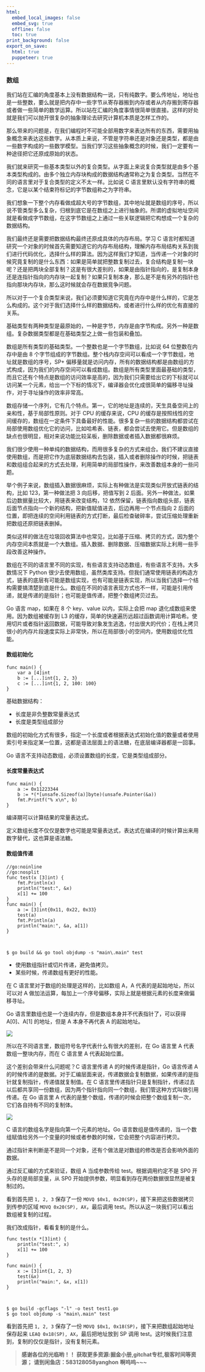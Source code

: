 ```yaml
---
html:
  embed_local_images: false
  embed_svg: true
  offline: false
  toc: true
print_background: false
export_on_save:
  html: true
  puppeteer: true
---
```

### 数组

我们站在汇编的角度基本上没有数据结构一说，只有纯数字。要么传地址，地址也是一些整数，要么就是把内存中一些字节从寄存器搬到内存或者从内存搬到寄存器或者做一些简单的数学运算。所以站在汇编的角度事情很简单很直接。这样的好处就是我们可以抛开很复杂的抽象理论去研究计算机本质是怎样工作的。

那么带来的问题是，在我们编程时不可能全部用数字来表达所有的东西，需要用抽象概念来表达这些数字。从本质上来说，不管是字符串还是对象还是类型，都是由一些数字构成的一些数学模型。当我们学习这些抽象概念的时候，我们一定要有一种途径把它还原成原始的状态。

我们就来研究一些基本类型以外的复合类型。从字面上来说复合类型就是由多个基本类型构成的。由多个独立内存块构成的数据结构通常称之为复合类型。当然在不同的语言里对于复合类型的定义不太一样。比如说
C 语言里默认没有字符串的概念，它是以某个结束符标记的字节数组称之为字符串。

我们想象一下整个内存看做成超大号的字节数组，其中地址就是数组的序号，所以说不管类型多么复杂，归根到底它是在数组之上进行抽象的。所谓的虚拟地址空间就是看做成字节数组，在这字节数组之上通过一些关联逻辑把它构想成一个复杂的数据结构。

我们最终还是需要把数据结构最终还原成具体的内存布局。学习 C
语言时都知道研究一个对象的时候首先需要知道它的内存布局结构，理解内存布局结构关系到我们进行代码优化，选择什么样的算法。因为这样我们才知道，当传递一个对象的时候究竟复制的是什么东西：如果是简单就把整数复制过去，复合结构是复制一块呢？还是把两块全部复制？这是有很大差别的，如果是由指针指向的，是复制本身还是连指针指向的内存块一起复制？如果只复制本身，那么是不是有另外的指针也指向那块内存块，那么这时候就会存在数据竞争问题。

所以对于一个复合类型来说，我们必须要知道它究竟在内存中是什么样的，它是怎么构成的。这个对于我们选择什么样的数据结构，或者进行什么样的优化有直接的关系。

基础类型有两种类型是最原始的，一种是字节，内存是由字节构成。另外一种是数组。复杂数据类型都是在基础类型之上做一些包装和叠加。

数组是所有类型的基础类型。一个整数也是一个字节数组，比如说 64 位整数在内存中是由 8
个字节组成的字节数组。整个栈内存空间可以看成一个字节数组，地址就是数组的序号，SP+
偏移量就是访问内存，所有的数据结构都是由数组的方式构成，因为我们的内存空间可以看成数组。数组是所有类型里面最基础的类型，而且它还有个特点是数组的访问效率是高的，因为我们只需要给出它的下标就可以访问某一个元素，给出一个下标的情况下，编译器会优化成很简单的偏移寻址操作，对于寻址操作的效率非常高。

数组存储一个序列，它有几个特点。第一，它的地址是连续的，天生具备空间上的亲和性，基于局部性原则。对于 CPU 的缓存来说，CPU
的缓存是按照线性的空间缓存的，数组在一定条件下具备最好的性能。很多复杂一些的数据结构都尝试在局部使用数组优化它的访问，比如哈希表、链表，都会尝试去使用它。但是数组的缺点也很明显，相对来说功能比较呆板，删除数据或者插入数据都很麻烦。

我们很少使用一种单纯的数据结构，而用很多复杂的方式来组合。我们不建议直接使用数组，而是把它作为底层数据结构去包装，插入或者删除操作的时候，把链表和数组组合起来的方式去处理，利用简单的局部性操作，来改善数组本身的一些问题。

举个例子来说，数组插入数据很麻烦，实际上有种做法是实现类似开放式链表的结构，比如 123，第一种做法把 3 向后移，把值写到 2
后面。另外一种做法，如果后边数据量比较大，用链表来改变结构，12
依然保留，链表指向数组头部，链表后面节点指向一个新的结构，把新值赋值进去，后边再用一个节点指向 2
后面的位置，即把连续的空间利用链表的方式打断，最后检查破碎率，尝试压缩处理重新把数组还原把链表删掉。

类似这样的做法在垃圾回收算法中也常见，比如基于压缩、拷贝的方式，因为整个内存空间本质就是一个大数组。插入数据、删除数据、压缩数据实际上利用一些手段改善这种操作。

数组在不同的语言里不同的实现，有些语言支持动态数组，有些语言不支持。大多数情况下 Python
很少去使用数组，虽然类库支持。但我们通常使用链表的构造方式，链表的底层有可能是数组实现，也有可能是链表实现，所以当我们选择一个结构需要搞清楚到底是什么。数组在不同的语言表现方式也不一样，可能是引用传递，就是传递的是指针；也可能是值传递，把整个数组拷贝过去。

Go 语言 map，如果在 8 个 key、value 以内，实际上会把 map 退化成数组来使用。因为数组被缓存到 L3
的缓存，简单的快速遍历远超过函数调用计算哈希。使用切片或者指针返回数据，可能导致对象发生逃逸，付出很大的代价；在栈上拷贝很小的内存片段速度实际上非常快，所以在局部很小的空间内，使用数组优化性能。

#### 数组初始化

    
    
    func main() {
        var a [4]int
        b := [...]int{1, 2, 3}
        c := [...]int{1, 2, 100: 100}
    }
    

基础数据结构：

  * 长度是非负整数常量表达式
  * 长度是类型组成部分

数组的初始化方式有很多，指定一个长度或者根据表达式初始化值的数量或者使用索引号来指定某一位置，这都是语法层面上的语法糖，在底层编译器都是一回事。

Go 语言不支持动态数组，必须设置数组的长度，它是类型组成部分。

#### 长度常量表达式

    
    
    func main() {
        a := 0x11223344
        b := *(*[unsafe.Sizeof(a)]byte)(unsafe.Pointer(&a))
        fmt.Printf("% x\n", b)
    }
    

编译期可以计算结果的常量表达式。

定义数组长度不仅仅是数字也可能是常量表达式，表达式在编译的时候计算出来用数字替代，这也算是语法糖。

#### 数组值传递

    
    
    //go:noinline
    //go:nosplit
    func test(x [3]int) {
        fmt.Println(x)
        println("test:", &x)
        x[1] += 100
    }
    func main() {
        a := [3]int{0x11, 0x22, 0x33}
        test(a)
        fmt.Println(a)
        println("main:", &a, a[1])
    }
    
    
    
    $ go build && go tool objdump -s "main\.main" test
    

  * 使用数组指针或切片传递，避免值拷贝。
  * 某些时候，传递数组有更好的性能。

在 C 语言里对于数组的处理是这样的，比如数组 A，A 代表的是起始地址，所以可以对 A
做加法运算，每加上一个序号偏移，实际上就是根据元素的长度来做偏移寻址。

Go 语言里数组也是一个连续内存，但是数组本身并不代表指针了，可以获得 A[0]、A[1] 的地址，但是 A 本身不再代表 A 的起始地址。

![](images/array_definition_c_go.png)

所以在不同语言里，数组符号名字代表什么有很大的差别，在 Go 语言里 A 代表数组一整块内存，而在 C 语言里 A 代表起始位置。

这个差别会带来什么问题呢？C 语言里传递 A 的时候传递是指针，Go 语言传递 A
的时候传递的是数据。对于汇编层面来说，传递数据会复制数据，如果传递的是指针就复制指针，传递值就复制值。在 C
语言里传递指针只是复制指针，传递过去以后都共享同一份数组，因为两个指针指向同一个数组，我们管这种方式叫做引用传递。在 Go 语言里 A
代表的是整个数组，传递的时候会把整个数组复制一次，它们各自持有不同的复制体。

![](images/array_copy_c_go.png)

C 语言的数组名字是指向第一个元素的地址。Go 语言数组是值传递的，当一个数组赋值给另外一个变量的时候或者参数的时候，它会把整个内容进行拷贝。

通过指针来判断是不是同一个对象，还有个做法是对数组的修改是否会影响外面的数据。

通过反汇编的方式来验证，数组 A 当成参数传给 test。根据调用约定不是 SP0 开头存的是局部变量，从 SP0
开始提供参数，明显看到存在两份数据很显然是被复制过的。

看到首先把 `1, 2, 3` 保存了一份 `MOVQ $0x1, 0x20(SP)`，接下来把这些数据拷贝到传参的区域 `MOVQ 0x20(SP),
AX`，最后调用 test。所以从这一块我们可以看出数组被复制的过程。

我们改成指针，看看复制的是什么。

    
    
    func test(x *[3]int) {
        println("test:", x)
        x[1] += 100
    }
    
    func main() {
        x := [3]int{1, 2, 3}
        test(&x)
        println("main:", &x, x[1])
    }
    
    
    
    $ go build -gcflags "-l" -o test test1.go
    $ go tool objdump -s "main\.main" test
    

看到首先把 `1, 2, 3` 保存了一份 `MOVQ $0x1, 0x18(SP)`，接下来把数组起始地址保存起来 `LEAQ 0x18(SP),
AX`，最后把地址放到 SP 调用 test。这时候我们注意到，复制的仅仅是指针，没有复制元素。

> **感谢各位的光临哟！！**
> **获取更多资源:掘金小册,gitchat专栏,极客时间等资源；**
> **请到闲鱼店：583128058yanghon**
> **啊呜呜~~~**